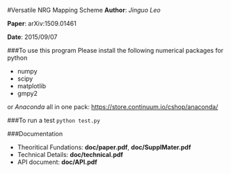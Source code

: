 #Versatile NRG Mapping Scheme
**Author**:  *Jinguo Leo*

**Paper**:  arXiv:1509.01461

**Date**:  2015/09/07

###To use this program
Please install the following numerical packages for python
* numpy
* scipy
* matplotlib
* gmpy2

or *Anaconda* all in one pack: https://store.continuum.io/cshop/anaconda/

###To run a test
    ```
    python test.py
    ```

###Documentation
* Theoritical Fundations: **doc/paper.pdf**, **doc/SupplMater.pdf**
* Technical Details: **doc/technical.pdf**
* API document: **doc/API.pdf**
